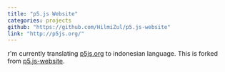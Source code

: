 ```yaml
---
title: "p5.js Website"
categories: projects
github: "https://github.com/HilmiZul/p5.js-website"
link: "http://p5js.org/"
---
```

r'm currently translating <a href="https://p5js.org/">p5js.org</a> to indonesian language.
This is forked from <a href="https://github.com/processing/p5.js-website">p5.js-website</a>.
